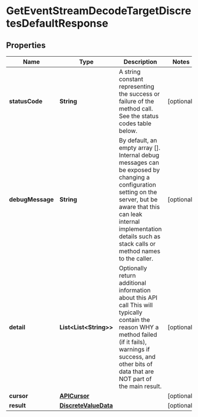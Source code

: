 

# GetEventStreamDecodeTargetDiscretesDefaultResponse


## Properties

| Name | Type | Description | Notes |
|------------ | ------------- | ------------- | -------------|
|**statusCode** | **String** | A string constant representing the success or failure of the method call. See the status codes table below. |  [optional] |
|**debugMessage** | **String** | By default, an empty array []. Internal debug messages can be exposed by changing a configuration setting on the server, but be aware that this can leak internal implementation details such as stack calls or method names to the caller. |  [optional] |
|**detail** | **List&lt;List&lt;String&gt;&gt;** | Optionally return additional information about this API call             This will typically contain the reason WHY a method failed (if it fails), warnings if success, and other bits of data that             are NOT part of the main result. |  [optional] |
|**cursor** | [**APICursor**](APICursor.md) |  |  [optional] |
|**result** | [**DiscreteValueData**](DiscreteValueData.md) |  |  [optional] |



